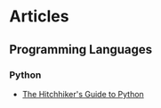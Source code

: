 # Articles

## Programming Languages

### Python
- [The Hitchhiker's Guide to Python](https://docs.python-guide.org/)

